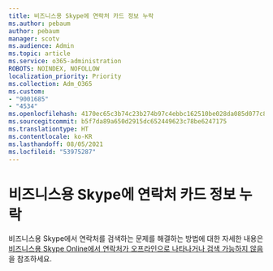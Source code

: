 ```yaml
---
title: 비즈니스용 Skype에 연락처 카드 정보 누락
ms.author: pebaum
author: pebaum
manager: scotv
ms.audience: Admin
ms.topic: article
ms.service: o365-administration
ROBOTS: NOINDEX, NOFOLLOW
localization_priority: Priority
ms.collection: Adm_O365
ms.custom:
- "9001685"
- "4534"
ms.openlocfilehash: 4170ec65c3b74c23b274b97c4ebbc162510be028da085d077c8bc69d5c6ba227
ms.sourcegitcommit: b5f7da89a650d2915dc652449623c78be6247175
ms.translationtype: HT
ms.contentlocale: ko-KR
ms.lasthandoff: 08/05/2021
ms.locfileid: "53975287"
---
```

# <a name="missing-contact-card-information-in-skype-for-business"></a>비즈니스용 Skype에 연락처 카드 정보 누락

비즈니스용 Skype에서 연락처를 검색하는 문제를 해결하는 방법에 대한 자세한 내용은 [비즈니스용 Skype Online에서 연락처가 오프라인으로 나타나거나 검색 가능하지 않음](https://docs.microsoft.com/skypeforbusiness/troubleshoot/online-contacts/contacts-offline-not-searchable)을 참조하세요.
